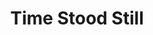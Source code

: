 ---
layout: product
product_id: 2062566621246
id: 2062566621246
title: Time Stood Still
body_html: >-
  <p>Taken in North Vancouver, BC in the fall of 2017.</p>

  <p>While standing on the balcony of my apartment one morning, I saw a moment that would inspire many more photographs of this bridge and the fog surrounding it. The Lions Gate bridge always has such a beautiful charm on it’s own, but surround it with slow rolling fog, and it transforms to a moment stopped in time.</p>

  <p> </p>
vendor: Connell McCarthy
product_type: Photo Print
created_at: 2019-03-17T13:34:28-04:00
handle: time-stood-still
updated_at: 2022-01-18T10:42:44-05:00
published_at: 2018-08-22T19:38:24-04:00
template_suffix: ""
status: active
published_scope: global
tags: Batch 03, bridge, fall, fog, foggy, Print
admin_graphql_api_id: gid://shopify/Product/2062566621246
variants:
  - id: 39577252233278
    product_id: 2062566621246
    title: 8x10” / Full Colour
    price: "35.00"
    sku: CM-PP-B3-10-XXS-FC
    position: 1
    inventory_policy: deny
    compare_at_price: null
    fulfillment_service: manual
    inventory_management: null
    option1: 8x10”
    option2: Full Colour
    option3: null
    created_at: 2021-09-01T15:43:37-04:00
    updated_at: 2021-09-01T15:44:02-04:00
    taxable: true
    barcode: ""
    grams: 208
    image_id: 6301857447998
    weight: 0.208
    weight_unit: kg
    inventory_item_id: 41671692877886
    inventory_quantity: 0
    old_inventory_quantity: 0
    requires_shipping: true
    admin_graphql_api_id: gid://shopify/ProductVariant/39577252233278
  - id: 39577252266046
    product_id: 2062566621246
    title: 8x10” / Black & White
    price: "35.00"
    sku: CM-PP-B3-10-XXS-BW
    position: 2
    inventory_policy: deny
    compare_at_price: null
    fulfillment_service: manual
    inventory_management: null
    option1: 8x10”
    option2: Black & White
    option3: null
    created_at: 2021-09-01T15:43:37-04:00
    updated_at: 2021-09-01T15:44:02-04:00
    taxable: true
    barcode: ""
    grams: 208
    image_id: 6301857382462
    weight: 0.208
    weight_unit: kg
    inventory_item_id: 41671692910654
    inventory_quantity: 0
    old_inventory_quantity: 0
    requires_shipping: true
    admin_graphql_api_id: gid://shopify/ProductVariant/39577252266046
  - id: 39577252298814
    product_id: 2062566621246
    title: 8.5x11” / Full Colour
    price: "35.00"
    sku: CM-PP-B3-10-XS-FC
    position: 3
    inventory_policy: deny
    compare_at_price: null
    fulfillment_service: manual
    inventory_management: null
    option1: 8.5x11”
    option2: Full Colour
    option3: null
    created_at: 2021-09-01T15:43:37-04:00
    updated_at: 2021-09-01T15:44:02-04:00
    taxable: true
    barcode: ""
    grams: 208
    image_id: 6301857447998
    weight: 0.208
    weight_unit: kg
    inventory_item_id: 41671692943422
    inventory_quantity: 0
    old_inventory_quantity: 0
    requires_shipping: true
    admin_graphql_api_id: gid://shopify/ProductVariant/39577252298814
  - id: 39577252331582
    product_id: 2062566621246
    title: 8.5x11” / Black & White
    price: "35.00"
    sku: CM-PP-B3-10-XS-BW
    position: 4
    inventory_policy: deny
    compare_at_price: null
    fulfillment_service: manual
    inventory_management: null
    option1: 8.5x11”
    option2: Black & White
    option3: null
    created_at: 2021-09-01T15:43:37-04:00
    updated_at: 2021-09-01T15:44:02-04:00
    taxable: true
    barcode: ""
    grams: 208
    image_id: 6301857382462
    weight: 0.208
    weight_unit: kg
    inventory_item_id: 41671692976190
    inventory_quantity: 0
    old_inventory_quantity: 0
    requires_shipping: true
    admin_graphql_api_id: gid://shopify/ProductVariant/39577252331582
  - id: 39577252364350
    product_id: 2062566621246
    title: 13x19” / Full Colour
    price: "40.00"
    sku: CM-PP-B3-10-S-FC
    position: 5
    inventory_policy: deny
    compare_at_price: null
    fulfillment_service: manual
    inventory_management: null
    option1: 13x19”
    option2: Full Colour
    option3: null
    created_at: 2021-09-01T15:43:37-04:00
    updated_at: 2021-09-01T15:44:02-04:00
    taxable: true
    barcode: ""
    grams: 208
    image_id: 6301857447998
    weight: 0.208
    weight_unit: kg
    inventory_item_id: 41671693008958
    inventory_quantity: 0
    old_inventory_quantity: 0
    requires_shipping: true
    admin_graphql_api_id: gid://shopify/ProductVariant/39577252364350
  - id: 39577252397118
    product_id: 2062566621246
    title: 13x19” / Black & White
    price: "40.00"
    sku: CM-PP-B3-10-S-BW
    position: 6
    inventory_policy: deny
    compare_at_price: null
    fulfillment_service: manual
    inventory_management: null
    option1: 13x19”
    option2: Black & White
    option3: null
    created_at: 2021-09-01T15:43:37-04:00
    updated_at: 2021-09-01T15:44:02-04:00
    taxable: true
    barcode: ""
    grams: 208
    image_id: 6301857382462
    weight: 0.208
    weight_unit: kg
    inventory_item_id: 41671693041726
    inventory_quantity: 0
    old_inventory_quantity: 0
    requires_shipping: true
    admin_graphql_api_id: gid://shopify/ProductVariant/39577252397118
  - id: 39577252429886
    product_id: 2062566621246
    title: 16x20” / Full Colour
    price: "50.00"
    sku: CM-PP-B3-10-M-FC
    position: 7
    inventory_policy: deny
    compare_at_price: null
    fulfillment_service: manual
    inventory_management: null
    option1: 16x20”
    option2: Full Colour
    option3: null
    created_at: 2021-09-01T15:43:37-04:00
    updated_at: 2021-09-01T15:44:02-04:00
    taxable: true
    barcode: ""
    grams: 208
    image_id: 6301857447998
    weight: 0.208
    weight_unit: kg
    inventory_item_id: 41671693074494
    inventory_quantity: 0
    old_inventory_quantity: 0
    requires_shipping: true
    admin_graphql_api_id: gid://shopify/ProductVariant/39577252429886
  - id: 39577252462654
    product_id: 2062566621246
    title: 16x20” / Black & White
    price: "50.00"
    sku: CM-PP-B3-10-M-BW
    position: 8
    inventory_policy: deny
    compare_at_price: null
    fulfillment_service: manual
    inventory_management: null
    option1: 16x20”
    option2: Black & White
    option3: null
    created_at: 2021-09-01T15:43:37-04:00
    updated_at: 2021-09-01T15:44:02-04:00
    taxable: true
    barcode: ""
    grams: 208
    image_id: 6301857382462
    weight: 0.208
    weight_unit: kg
    inventory_item_id: 41671693107262
    inventory_quantity: 0
    old_inventory_quantity: 0
    requires_shipping: true
    admin_graphql_api_id: gid://shopify/ProductVariant/39577252462654
  - id: 39577252495422
    product_id: 2062566621246
    title: 20x24” / Full Colour
    price: "60.00"
    sku: CM-PP-B3-10-L-FC
    position: 9
    inventory_policy: deny
    compare_at_price: null
    fulfillment_service: manual
    inventory_management: null
    option1: 20x24”
    option2: Full Colour
    option3: null
    created_at: 2021-09-01T15:43:37-04:00
    updated_at: 2021-09-01T15:44:02-04:00
    taxable: true
    barcode: ""
    grams: 208
    image_id: 6301857447998
    weight: 0.208
    weight_unit: kg
    inventory_item_id: 41671693140030
    inventory_quantity: 0
    old_inventory_quantity: 0
    requires_shipping: true
    admin_graphql_api_id: gid://shopify/ProductVariant/39577252495422
  - id: 39577252528190
    product_id: 2062566621246
    title: 20x24” / Black & White
    price: "60.00"
    sku: CM-PP-B3-10-L-BW
    position: 10
    inventory_policy: deny
    compare_at_price: null
    fulfillment_service: manual
    inventory_management: null
    option1: 20x24”
    option2: Black & White
    option3: null
    created_at: 2021-09-01T15:43:37-04:00
    updated_at: 2021-09-01T15:44:02-04:00
    taxable: true
    barcode: ""
    grams: 208
    image_id: 6301857382462
    weight: 0.208
    weight_unit: kg
    inventory_item_id: 41671693172798
    inventory_quantity: 0
    old_inventory_quantity: 0
    requires_shipping: true
    admin_graphql_api_id: gid://shopify/ProductVariant/39577252528190
  - id: 39577252560958
    product_id: 2062566621246
    title: 20x30” / Full Colour
    price: "70.00"
    sku: CM-PP-B3-10-XL-FC
    position: 11
    inventory_policy: deny
    compare_at_price: null
    fulfillment_service: manual
    inventory_management: null
    option1: 20x30”
    option2: Full Colour
    option3: null
    created_at: 2021-09-01T15:43:37-04:00
    updated_at: 2021-09-01T15:44:02-04:00
    taxable: true
    barcode: ""
    grams: 208
    image_id: 6301857447998
    weight: 0.208
    weight_unit: kg
    inventory_item_id: 41671693205566
    inventory_quantity: 0
    old_inventory_quantity: 0
    requires_shipping: true
    admin_graphql_api_id: gid://shopify/ProductVariant/39577252560958
  - id: 39577252593726
    product_id: 2062566621246
    title: 20x30” / Black & White
    price: "70.00"
    sku: CM-PP-B3-10-XL-BW
    position: 12
    inventory_policy: deny
    compare_at_price: null
    fulfillment_service: manual
    inventory_management: null
    option1: 20x30”
    option2: Black & White
    option3: null
    created_at: 2021-09-01T15:43:37-04:00
    updated_at: 2021-09-01T15:44:02-04:00
    taxable: true
    barcode: ""
    grams: 208
    image_id: 6301857382462
    weight: 0.208
    weight_unit: kg
    inventory_item_id: 41671693238334
    inventory_quantity: 0
    old_inventory_quantity: 0
    requires_shipping: true
    admin_graphql_api_id: gid://shopify/ProductVariant/39577252593726
  - id: 39577252626494
    product_id: 2062566621246
    title: 24x36” / Full Colour
    price: "90.00"
    sku: CM-PP-B3-10-XXL-FC
    position: 13
    inventory_policy: deny
    compare_at_price: null
    fulfillment_service: manual
    inventory_management: null
    option1: 24x36”
    option2: Full Colour
    option3: null
    created_at: 2021-09-01T15:43:37-04:00
    updated_at: 2021-09-01T15:44:02-04:00
    taxable: true
    barcode: ""
    grams: 208
    image_id: 6301857447998
    weight: 0.208
    weight_unit: kg
    inventory_item_id: 41671693271102
    inventory_quantity: 0
    old_inventory_quantity: 0
    requires_shipping: true
    admin_graphql_api_id: gid://shopify/ProductVariant/39577252626494
  - id: 39577252659262
    product_id: 2062566621246
    title: 24x36” / Black & White
    price: "90.00"
    sku: CM-PP-B3-10-XXL-BW
    position: 14
    inventory_policy: deny
    compare_at_price: null
    fulfillment_service: manual
    inventory_management: null
    option1: 24x36”
    option2: Black & White
    option3: null
    created_at: 2021-09-01T15:43:37-04:00
    updated_at: 2021-09-01T15:44:02-04:00
    taxable: true
    barcode: ""
    grams: 208
    image_id: 6301857382462
    weight: 0.208
    weight_unit: kg
    inventory_item_id: 41671693303870
    inventory_quantity: 0
    old_inventory_quantity: 0
    requires_shipping: true
    admin_graphql_api_id: gid://shopify/ProductVariant/39577252659262
  - id: 39577252692030
    product_id: 2062566621246
    title: 30x40” / Full Colour
    price: "100.00"
    sku: CM-PP-B3-10-XXXL-FC
    position: 15
    inventory_policy: deny
    compare_at_price: null
    fulfillment_service: manual
    inventory_management: null
    option1: 30x40”
    option2: Full Colour
    option3: null
    created_at: 2021-09-01T15:43:37-04:00
    updated_at: 2021-09-01T15:44:02-04:00
    taxable: true
    barcode: ""
    grams: 208
    image_id: 6301857447998
    weight: 0.208
    weight_unit: kg
    inventory_item_id: 41671693336638
    inventory_quantity: 0
    old_inventory_quantity: 0
    requires_shipping: true
    admin_graphql_api_id: gid://shopify/ProductVariant/39577252692030
  - id: 39577252724798
    product_id: 2062566621246
    title: 30x40” / Black & White
    price: "100.00"
    sku: CM-PP-B3-10-XXXL-BW
    position: 16
    inventory_policy: deny
    compare_at_price: null
    fulfillment_service: manual
    inventory_management: null
    option1: 30x40”
    option2: Black & White
    option3: null
    created_at: 2021-09-01T15:43:37-04:00
    updated_at: 2021-09-01T15:44:02-04:00
    taxable: true
    barcode: ""
    grams: 208
    image_id: 6301857382462
    weight: 0.208
    weight_unit: kg
    inventory_item_id: 41671693369406
    inventory_quantity: 0
    old_inventory_quantity: 0
    requires_shipping: true
    admin_graphql_api_id: gid://shopify/ProductVariant/39577252724798
options:
  - id: 2805858500670
    product_id: 2062566621246
    name: Size
    position: 1
    values:
      - 8x10”
      - 8.5x11”
      - 13x19”
      - 16x20”
      - 20x24”
      - 20x30”
      - 24x36”
      - 30x40”
  - id: 8590085193790
    product_id: 2062566621246
    name: Color
    position: 2
    values:
      - Full Colour
      - Black & White
images:
  - id: 6301857447998
    product_id: 2062566621246
    position: 1
    created_at: 2019-03-17T13:34:41-04:00
    updated_at: 2019-10-20T18:44:17-04:00
    alt: null
    width: 1000
    height: 1500
    src: https://cdn.shopify.com/s/files/1/1624/2355/products/Time-Stood-Still---Product-2019.jpg?v=1571611457
    variant_ids:
      - 39577252233278
      - 39577252298814
      - 39577252364350
      - 39577252429886
      - 39577252495422
      - 39577252560958
      - 39577252626494
      - 39577252692030
    admin_graphql_api_id: gid://shopify/ProductImage/6301857447998
  - id: 6301857382462
    product_id: 2062566621246
    position: 2
    created_at: 2019-03-17T13:34:40-04:00
    updated_at: 2019-10-20T18:44:17-04:00
    alt: null
    width: 1000
    height: 1500
    src: https://cdn.shopify.com/s/files/1/1624/2355/products/Time-Stood-Still---Product-2019-B_W.jpg?v=1571611457
    variant_ids:
      - 39577252266046
      - 39577252331582
      - 39577252397118
      - 39577252462654
      - 39577252528190
      - 39577252593726
      - 39577252659262
      - 39577252724798
    admin_graphql_api_id: gid://shopify/ProductImage/6301857382462
  - id: 28230441205822
    product_id: 2062566621246
    position: 3
    created_at: 2021-05-04T21:29:17-04:00
    updated_at: 2021-05-04T21:29:17-04:00
    alt: null
    width: 2000
    height: 1800
    src: https://cdn.shopify.com/s/files/1/1624/2355/products/PAR_02_0001_6d1a330d-c973-4e9e-a821-7e801bbc4536.png?v=1620178157
    variant_ids: []
    admin_graphql_api_id: gid://shopify/ProductImage/28230441205822
image:
  id: 6301857447998
  product_id: 2062566621246
  position: 1
  created_at: 2019-03-17T13:34:41-04:00
  updated_at: 2019-10-20T18:44:17-04:00
  alt: null
  width: 1000
  height: 1500
  src: https://cdn.shopify.com/s/files/1/1624/2355/products/Time-Stood-Still---Product-2019.jpg?v=1571611457
  variant_ids:
    - 39577252233278
    - 39577252298814
    - 39577252364350
    - 39577252429886
    - 39577252495422
    - 39577252560958
    - 39577252626494
    - 39577252692030
  admin_graphql_api_id: gid://shopify/ProductImage/6301857447998

---